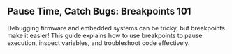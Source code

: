 ##  Pause Time, Catch Bugs: Breakpoints 101  
Debugging firmware and embedded systems can be tricky, but breakpoints make it easier! This guide explains how to use breakpoints to pause execution, inspect variables, and troubleshoot code effectively.  
